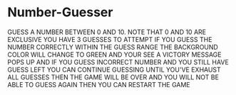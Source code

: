 # Number-Guesser
   GUESS A NUMBER BETWEEN 0 AND 10. NOTE THAT 0 AND 10 ARE EXCLUSIVE
   YOU HAVE 3 GUESSES TO ATTEMPT
   IF YOU GUESS THE NUMBER CORRECTLY WITHIN THE GUESS RANGE 
   THE BACKGROUND COLOR WILL CHANGE TO GREEN AND YOUR SEE A VICTORY MESSAGE POPS UP
   AND IF YOU GUESS INCORRECT NUMBER AND YOU STILL HAVE GUESS LEFT YOU CAN CONTINUE GUESSING UNTIL YOU'VE EXHAUST ALL GUESSES
   THEN THE GAME WILL BE OVER AND YOU WILL NOT BE ABLE TO GUESS AGAIN 
   THEN YOU CAN RESTART THE GAME
